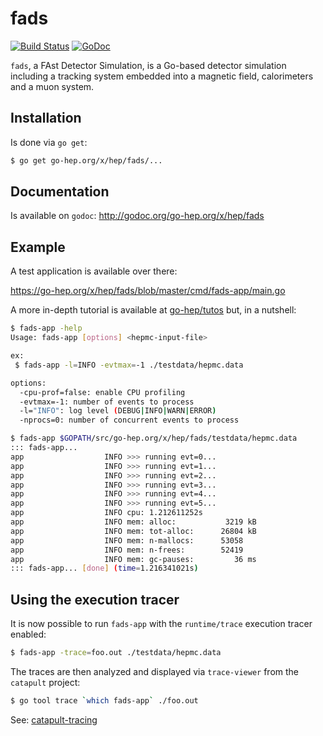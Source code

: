 fads
====

[![Build Status](https://secure.travis-ci.org/go-hep/fads.png)](http://travis-ci.org/go-hep/fads)
[![GoDoc](https://godoc.org/go-hep.org/x/hep/fads?status.svg)](https://godoc.org/go-hep.org/x/hep/fads)

`fads`, a FAst Detector Simulation, is a Go-based detector simulation including a tracking system embedded into a magnetic field, calorimeters and a muon system.

## Installation

Is done via `go get`:

```sh
$ go get go-hep.org/x/hep/fads/...
```

## Documentation

Is available on `godoc`: http://godoc.org/go-hep.org/x/hep/fads

## Example

A test application is available over there:

https://go-hep.org/x/hep/fads/blob/master/cmd/fads-app/main.go

A more in-depth tutorial is available at [go-hep/tutos](https://github.com/go-hep/tutos) but, in a nutshell:

```sh
$ fads-app -help
Usage: fads-app [options] <hepmc-input-file>

ex:
 $ fads-app -l=INFO -evtmax=-1 ./testdata/hepmc.data

options:
  -cpu-prof=false: enable CPU profiling
  -evtmax=-1: number of events to process
  -l="INFO": log level (DEBUG|INFO|WARN|ERROR)
  -nprocs=0: number of concurrent events to process

$ fads-app $GOPATH/src/go-hep.org/x/hep/fads/testdata/hepmc.data
::: fads-app...
app                  INFO >>> running evt=0...
app                  INFO >>> running evt=1...
app                  INFO >>> running evt=2...
app                  INFO >>> running evt=3...
app                  INFO >>> running evt=4...
app                  INFO >>> running evt=5...
app                  INFO cpu: 1.212611252s
app                  INFO mem: alloc:           3219 kB
app                  INFO mem: tot-alloc:      26804 kB
app                  INFO mem: n-mallocs:      53058
app                  INFO mem: n-frees:        52419
app                  INFO mem: gc-pauses:         36 ms
::: fads-app... [done] (time=1.216341021s)
```

## Using the execution tracer

It is now possible to run `fads-app` with the `runtime/trace` execution tracer
enabled:

```sh
$ fads-app -trace=foo.out ./testdata/hepmc.data
```

The traces are then analyzed and displayed via `trace-viewer` from the
`catapult` project:

```sh
$ go tool trace `which fads-app` ./foo.out
```

See: [catapult-tracing](https://github.com/catapult-project/catapult/tree/master/tracing#readme)
